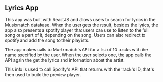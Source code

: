 ## Lyrics App

This app was built with ReactJS and allows users to search for lyrics in the Musixmatch database.
When the user gets the result, besides the lyrics, the app also presents a spotify player that users can use to listen to the full song or a part of it, depending on the song. 
Users can also redirect to spotify and add the song to their playlists.

The app makes calls to Musixmatch's API for a list of 10 tracks with the name specified by the user. When the user selects one, the app calls the API again the get the lyrics and information about the artist. 

This info is used to call Spotify's API that returns with the track's ID, that's then used to build the preview player.
